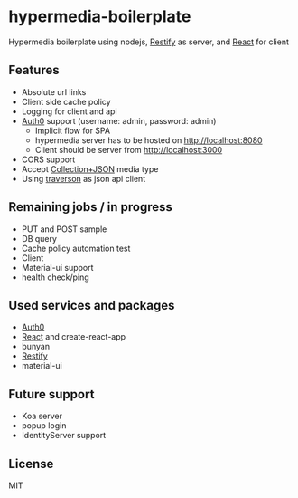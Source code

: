 # hypermedia-boilerplate
Hypermedia boilerplate using nodejs, [Restify](http://restify.com/) as server, and [React](https://reactjs.org/) for client

## Features
- Absolute url links
- Client side cache policy
- Logging for client and api
- [Auth0](https://auth0.com/) support (username: admin, password: admin)
    - Implicit flow for SPA 
    - hypermedia server has to be hosted on <http://localhost:8080>
    - Client should be server from <http://localhost:3000>
- CORS support
- Accept [Collection+JSON](http://amundsen.com/media-types/collection/) media type
- Using [traverson](https://github.com/traverson/traverson) as json api client

## Remaining jobs / in progress
- PUT and POST sample
- DB query
- Cache policy automation test
- Client
- Material-ui support 
- health check/ping

## Used services and packages
- [Auth0](https://auth0.com/)
- [React](https://reactjs.org/) and create-react-app
- bunyan 
- [Restify](http://restify.com/)
- material-ui

## Future support
- Koa server
- popup login
- IdentityServer support

## License
MIT

